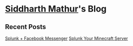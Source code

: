 # [Siddharth Mathur](https://www.smathur.tk/)'s Blog

## Recent Posts

[Splunk + Facebook Messenger](https://www.smathur.tk/splunk-messenger/)
[Splunk Your Minecraft Server](https://www.smathur.tk/SplunkMC/)
